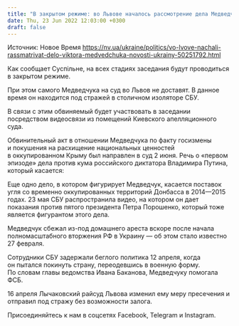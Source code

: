 ```yaml
---
title: "В закрытом режиме: во Львове началось рассмотрение дела Медведчука"
date: Thu, 23 Jun 2022 12:03:00 +0300
draft: false
---
```

Источник: Новое Время https://nv.ua/ukraine/politics/vo-lvove-nachali-rassmatrivat-delo-viktora-medvedchuka-novosti-ukrainy-50251792.html


 Как сообщает Суспільне, на всех стадиях заседания будут проводиться в закрытом режиме.

При этом самого Медведчука на суд во Львов не доставят. В данное время он находится под стражей в столичном изоляторе СБУ.

В связи с этим обвиняемый будет участвовать в заседании посредством видеосвязи из помещений Киевского апелляционного суда.

Обвинительный акт в отношении Медведчука по факту госизмены и покушения на расхищение национальных ценностей в оккупированном Крыму был направлен в суд 2 июня. Речь о «первом эпизоде» дела против кума российского диктатора Владимира Путина, который касается:

Еще одно дело, в котором фигурирует Медведчук, касается поставок угля со временно оккупированных территорий Донбасса в 2014—2015 годах. 23 мая СБУ распространила видео, на котором он дает показания против пятого президента Петра Порошенко, который тоже является фигурантом этого дела.

Медведчук сбежал из-под домашнего ареста вскоре после начала полномасштабного вторжения РФ в Украину — об этом стало известно 27 февраля. 

Сотрудники СБУ задержали беглого политика 12 апреля, когда он пытался покинуть страну, переодевшись в военную форму. По словам главы ведомства Ивана Баканова, Медведчуку помогала ФСБ.

16 апреля Лычаковский райсуд Львова изменил ему меру пресечения и отправил под стражу без возможности залога.

Присоединяйтесь к нам в соцсетях Facebook, Telegram и Instagram.
